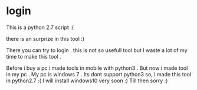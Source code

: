 # login
This is a python 2.7 script :(

there is an surprize in this tool :)

There you can try to login .
this is not so usefull tool 
but I waste a lot of my time to make this tool .

Before i buy a pc i made tools in mobile with python3 .
But now i made tool in my pc .
My pc is windows 7 .
Its dont support python3 so, I made this tool in python2.7 :( 
I will install windows10 very soon :)
Till then sorry :)
